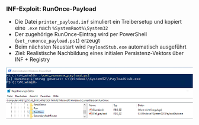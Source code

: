 ### INF-Exploit: RunOnce-Payload

- Die Datei `printer_payload.inf` simuliert ein Treibersetup und kopiert eine `.exe` nach `%SystemRoot%\System32`
- Der zugehörige RunOnce-Eintrag wird per PowerShell (`set_runonce_payload.ps1`) erzeugt
- Beim nächsten Neustart wird `PayloadStub.exe` automatisch ausgeführt
- Ziel: Realistische Nachbildung eines initialen Persistenz-Vektors über INF + Registry

![INF-Exploit](screenshots\Regeintrag_Payload_PS_infAufruf.png)